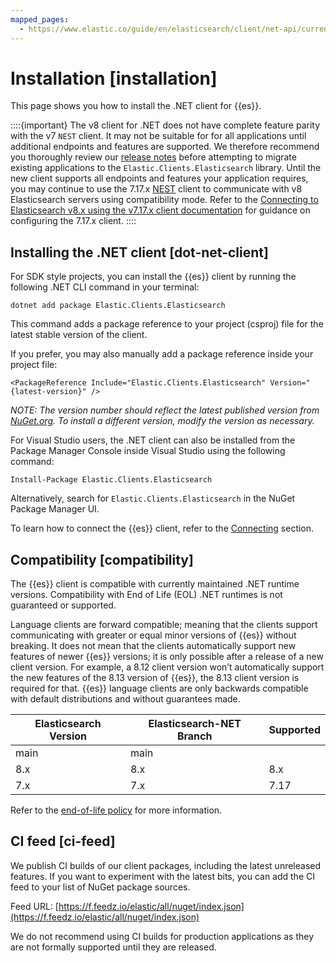 ```yaml
---
mapped_pages:
  - https://www.elastic.co/guide/en/elasticsearch/client/net-api/current/installation.html
---
```


# Installation [installation]

This page shows you how to install the .NET client for {{es}}.

::::{important}
The v8 client for .NET does not have complete feature parity with the v7 `NEST` client. It may not be suitable for for all applications until additional endpoints and features are supported. We therefore recommend you thoroughly review our [release notes](/release-notes/index.md) before attempting to migrate existing applications to the `Elastic.Clients.Elasticsearch` library. Until the new client supports all endpoints and features your application requires, you may continue to use the 7.17.x [NEST](https://www.nuget.org/packages/NEST) client to communicate with v8 Elasticsearch servers using compatibility mode. Refer to the [Connecting to Elasticsearch v8.x using the v7.17.x client documentation](https://www.elastic.co/guide/en/elasticsearch/client/net-api/7.17/connecting-to-elasticsearch-v8.html) for guidance on configuring the 7.17.x client.
::::



## Installing the .NET client [dot-net-client]

For SDK style projects, you can install the {{es}} client by running the following .NET CLI command in your terminal:

```text
dotnet add package Elastic.Clients.Elasticsearch
```

This command adds a package reference to your project (csproj) file for the latest stable version of the client.

If you prefer, you may also manually add a package reference inside your project file:

```shell
<PackageReference Include="Elastic.Clients.Elasticsearch" Version="{latest-version}" />
```

*NOTE: The version number should reflect the latest published version from [NuGet.org](https://www.nuget.org/packages/Elastic.Clients.Elasticsearch). To install a different version, modify the version as necessary.*

For Visual Studio users, the .NET client can also be installed from the Package Manager Console inside Visual Studio using the following command:

```shell
Install-Package Elastic.Clients.Elasticsearch
```

Alternatively, search for `Elastic.Clients.Elasticsearch` in the NuGet Package Manager UI.

To learn how to connect the {{es}} client, refer to the [Connecting](/reference/connecting.md) section.


## Compatibility [compatibility]

The {{es}} client is compatible with currently maintained .NET runtime versions. Compatibility with End of Life (EOL) .NET runtimes is not guaranteed or supported.

Language clients are forward compatible; meaning that the clients support communicating with greater or equal minor versions of {{es}} without breaking. It does not mean that the clients automatically support new features of newer {{es}} versions; it is only possible after a release of a new client version. For example, a 8.12 client version won’t automatically support the new features of the 8.13 version of {{es}}, the 8.13 client version is required for that. {{es}} language clients are only backwards compatible with default distributions and without guarantees made.

| Elasticsearch Version | Elasticsearch-NET Branch | Supported |
| --- | --- | --- |
| main | main |  |
| 8.x | 8.x | 8.x |
| 7.x | 7.x | 7.17 |

Refer to the [end-of-life policy](https://www.elastic.co/support/eol) for more information.


## CI feed [ci-feed]

We publish CI builds of our client packages, including the latest unreleased features. If you want to experiment with the latest bits, you can add the CI feed to your list of NuGet package sources.

Feed URL: [https://f.feedz.io/elastic/all/nuget/index.json](https://f.feedz.io/elastic/all/nuget/index.json)

We do not recommend using CI builds for production applications as they are not formally supported until they are released.

